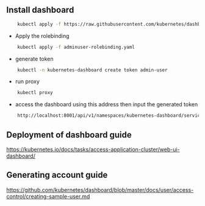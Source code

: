 ## Install dashboard
```sh
    kubectl apply -f https://raw.githubusercontent.com/kubernetes/dashboard/v2.7.0/aio/deploy/recommended.yaml
```

- Apply the rolebinding

```sh
    kubectl apply -f adminuser-rolebinding.yaml
```

- generate token

```sh
    kubectl -n kubernetes-dashboard create token admin-user
```

- run proxy

```sh
    kubectl proxy
```

- access the dashboard using this address then input the generated token

```sh
    http://localhost:8001/api/v1/namespaces/kubernetes-dashboard/services/https:kubernetes-dashboard:/proxy/#/workloads?namespace=default
```

## Deployment of dashboard guide
https://kubernetes.io/docs/tasks/access-application-cluster/web-ui-dashboard/
 
## Generating account guide
https://github.com/kubernetes/dashboard/blob/master/docs/user/access-control/creating-sample-user.md
